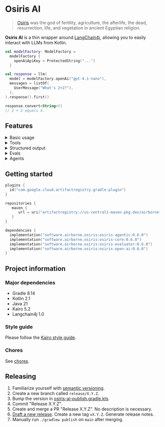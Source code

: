# Osiris AI

> [Osiris](https://en.wikipedia.org/wiki/Osiris)
> was the god of fertility, agriculture, the afterlife, the dead, resurrection, life, and vegetation
> in ancient Egyptian religion.

**Osiris AI** is a thin wrapper around [LangChain4j](https://github.com/langchain4j/langchain4j),
allowing you to easily interact with LLMs from Kotlin.

```kotlin
val modelFactory: ModelFactory =
  modelFactory {
    openAiApiKey = ProtectedString("...")
  }

val response = llm(
  model = modelFactory.openAi("gpt-4.1-nano"),
  messages = listOf(
    UserMessage("What's 2+2?"),
  ),
).response().first()

response.convert<String>()
// 2 + 2 equals 4.
```

## Features

<details>

<summary>Basic usage</summary>

```kotlin
val response = llm(
  model = modelFactory.openAi("gpt-4.1-nano"),
  messages = listOf(
    UserMessage("What's 2+2?"),
  ),
).response().first()

response.convert<String>()
// 2 + 2 equals 4.
```

</details>

<details>

<summary>Tools</summary>

```kotlin
object WeatherTool : Tool<WeatherTool.Input, WeatherTool.Output>("weather") {
  data class Input(
    @LlmSchema.Description("The city to get the weather for.")
    val location: String,
  )

  data class Output(
    val temperature: String,
    val conditions: String,
  )

  override val description: String = "Gets the weather."

  override suspend fun execute(input: Input): Output =
    TODO("Your implementation.")
}

val response = llm(
  model = modelFactory.openAi("gpt-4.1-nano"),
  tools = listOf(WeatherTool),
  messages = listOf(
    UserMessage("What's the weather in Calgary?"),
  ),
).response().first()

response.convert<String>()
// The weather in Calgary is sunny with a temperature of 15 degrees Celsius.
```

</details>

<details>

<summary>Structured output</summary>

```kotlin
@LlmSchema.SchemaName("person")
data class Person(
  val name: String,
  val age: Int,
)

val response = llm(
  model = modelFactory.openAi("gpt-4.1-nano"),
  responseType = Person::class,
  messages = listOf(
    UserMessage("Jeff Hudson, 29, is a software engineer. He's also a pilot and an ultra trail runner."),
    SystemMessage("Provide a JSON representation of the person matching this description."),
  ),
).response().first()

response.convert<Person>()
// Person(name=Jeff Hudson, age=29)
```

</details>

<details>

<summary>Evals</summary>

```kotlin
val response = llm(
  model = modelFactory.openAi("gpt-4.1-nano"),
  tools = listOf(WeatherTool),
  messages = listOf(
    UserMessage("What's the weather in Calgary?"),
  ),
).response().first()

evaluate(
  model = modelFactory.openAi("o3-mini"),
  response = response.convert<String>(),
  criteria = "Should say that the weather in Calgary is 15 degrees Celsius and sunny.",
)
```

</details>

<details>

<summary>Agents</summary>

```kotlin
object TrackOrderTool : Tool<TrackOrderTool.Input, String>("track_order") {
  data class Input(
    val orderId: String,
  )

  override suspend fun execute(input: Input): String =
    TODO("Your implementation.")
}

val instructionsBuilder: InstructionsBuilder =
  instructionsBuilder(includeDefaultInstructions = true) {
    add(
      """
        # Ecommerce store
   
        The user is a customer at an ecommerce store.
      """.trimIndent(),
    )
  }

val chatbot: Agent =
  agent("chatbot") {
    model = testModelFactory.openAi("gpt-4.1-nano") {
      temperature(0.20)
    }
    instructions = instructionsBuilder.create(
      """
        # Your role and task

        You are the store's really smart AI assistant.
        Your task is to use tools to comprehensively answer the user's question.
      """.trimIndent(),
    )
    tools += consult("order_tracker")
  }

val orderTracker: Agent =
  agent("order_tracker") {
    description = "Use to track an order."
    model = testModelFactory.openAi("gpt-4.1-nano") {
      temperature(0.20)
    }
    instructions = instructionsBuilder.create(
      """
        # Your role and task

        You are the store's data analyst.
        Your role is to track orders.
      """.trimIndent(),
    )
    tools += tool(TrackOrderTool)
  }

val network: Network =
  network {
    entrypoint = chatbot.name
    agents += chatbot
    agents += orderTracker
  }

val messages = listOf(
  UserMessage("Where are my orders? The IDs are ord_0 and ord_1."),
)
val response = network.run(messages).response().last()
response.convert<String>()
// Your order with ID ord_0 has not been shipped yet, and your order with ID ord_1 is currently in transit.
```

</details>

## Getting started

```kotlin
plugins {
  id("com.google.cloud.artifactregistry.gradle-plugin")
}

repositories {
   maven {
      url = uri("artifactregistry://us-central1-maven.pkg.dev/airborne-software/maven")
   }
}

dependencies {
  implementation("software.airborne.osiris:osiris-agentic:0.6.0")
  implementation("software.airborne.osiris:osiris-core:0.6.0")
  implementation("software.airborne.osiris:osiris-evaluator:0.6.0")
  implementation("software.airborne.osiris:osiris-open-ai:0.6.0")
}
```

## Project information

### Major dependencies

- Gradle 8.14
- Kotlin 2.1
- Java 21
- Kairo 5.2
- Langchain4j 1.0

### Style guide

Please follow the [Kairo style guide](https://github.com/hudson155/kairo/blob/main/docs/style-guide.md).

### Chores

See [chores](./docs/chores.md).

## Releasing

1. Familiarize yourself with [semantic versioning](https://semver.org/).
2. Create a new branch called `release/X.Y.Z`.
3. Bump the version in [osiris-ai-publish.gradle.kts](./buildSrc/src/main/kotlin/osiris-ai-publish.gradle.kts).
4. Commit "Release X.Y.Z".
5. Create and merge a PR "Release X.Y.Z". No description is necessary.
6. [Draft a new release](https://github.com/hudson155/osiris-ai/releases/new).
   Create a new tag `vX.Y.Z`. Generate release notes.
7. Manually run `./gradlew publish` on `main` after merging.
